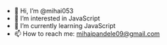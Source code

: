 - 👋 Hi, I’m @mihai053
- 👀 I’m interested in JavaScript
- 🌱 I’m currently learning JavaScript
- 📫 How to reach me: mihaipandele09@gmail.com

<!---
mihai053/mihai053 is a ✨ special ✨ repository because its `README.md` (this file) appears on your GitHub profile.
You can click the Preview link to take a look at your changes.
--->
